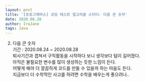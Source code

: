 ```yaml
---
layout: post
title: '[프로그래머스] 코딩 테스트 알고리즘 스터디- 다음 큰 숫자'
date: 2020.08.28
author: IraJane
tags: Java
---
```

2. 다음 큰 숫자<br>
기간 : 2020.08.24 ~ 2020.08.28<br>
퇴사기간과 겹쳐서 구직활동을 시작하다 보니 생각보다 텀이 길어졌다.<br>
아직은 불필요한 변수를 많이 생성하는 듯한 느낌이 든다.<br>
어떻게 해야 더 깔끔하게 코드를 만들 수 있을까 하는 마음도 든다.<br>
지금보다 더 수학적인 사고를 하려면 수학을 배우는게 좋으려나..<br>
<br><br>
<script src="https://gist.github.com/IraJane/e255255ea8a6281bc66a9f6c378e9af2.js"></script>
